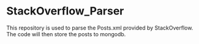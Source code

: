 # StackOverflow_Parser

This repository is used to parse the Posts.xml provided by StackOverflow. The code will then store the posts to mongodb.
